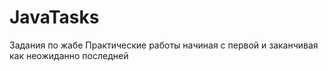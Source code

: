 # JavaTasks
Задания по жабе
Практические работы начиная с первой и заканчивая как неожиданно последней
